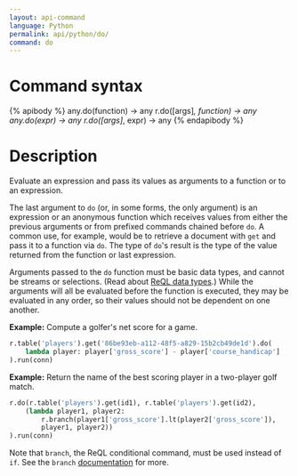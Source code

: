 ```yaml
---
layout: api-command
language: Python
permalink: api/python/do/
command: do
---
```


# Command syntax #

{% apibody %}
any.do(function) &rarr; any
r.do([args]*, function) &rarr; any
any.do(expr) &rarr; any
r.do([args]*, expr) &rarr; any
{% endapibody %}

# Description #

Evaluate an expression and pass its values as arguments to a function or to an expression.

The last argument to `do` (or, in some forms, the only argument) is an expression or an anonymous function which receives values from either the previous arguments or from prefixed commands chained before `do`. A common use, for example, would be to retrieve a document with `get` and pass it to a function via `do`. The type of `do`'s result is the type of the value returned from the function or last expression.

Arguments passed to the `do` function must be basic data types, and cannot be streams or selections. (Read about [ReQL data types](/docs/data-types/).) While the arguments will all be evaluated before the function is executed, they may be evaluated in any order, so their values should not be dependent on one another.

__Example:__ Compute a golfer's net score for a game.

```py
r.table('players').get('86be93eb-a112-48f5-a829-15b2cb49de1d').do(
    lambda player: player['gross_score'] - player['course_handicap']
).run(conn)
```

__Example:__ Return the name of the best scoring player in a two-player golf match.

```py
r.do(r.table('players').get(id1), r.table('players').get(id2),
    (lambda player1, player2:
        r.branch(player1['gross_score'].lt(player2['gross_score']),
        player1, player2))
).run(conn)

```

Note that `branch`, the ReQL conditional command, must be used instead of `if`. See the `branch` [documentation](/api/python/branch) for more.
